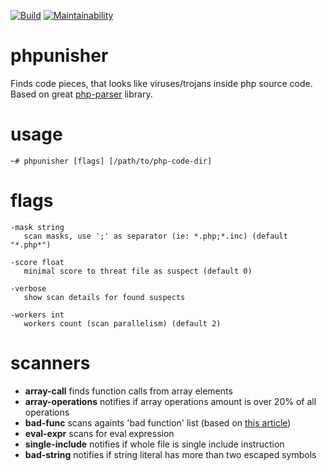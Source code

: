 [![Build](https://github.com/s0rg/phpunisher/workflows/ci/badge.svg)](https://github.com/s0rg/phpunisher/actions?query=workflow%3Aci)
[![Maintainability](https://api.codeclimate.com/v1/badges/950783b2e739db26e0ed/maintainability)](https://codeclimate.com/github/s0rg/phpunisher/maintainability)

# phpunisher

Finds code pieces, that looks like viruses/trojans inside php source code.
Based on great [php-parser](https://github.com/z7zmey/php-parser) library.

# usage
```
~# phpunisher [flags] [/path/to/php-code-dir]
```

# flags
```
-mask string
   scan masks, use ';' as separator (ie: *.php;*.inc) (default "*.php*")

-score float
   minimal score to threat file as suspect (default 0)

-verbose
   show scan details for found suspects

-workers int
   workers count (scan parallelism) (default 2)
```

# scanners

- **array-call** finds function calls from array elements
- **array-operations** notifies if array operations amount is over 20% of all operations
- **bad-func** scans againts 'bad function' list (based on [this article](https://habr.com/en/company/modesco/blog/472092))
- **eval-expr** scans for eval expression
- **single-include** notifies if whole file is single include instruction
- **bad-string** notifies if string literal has more than two escaped symbols

